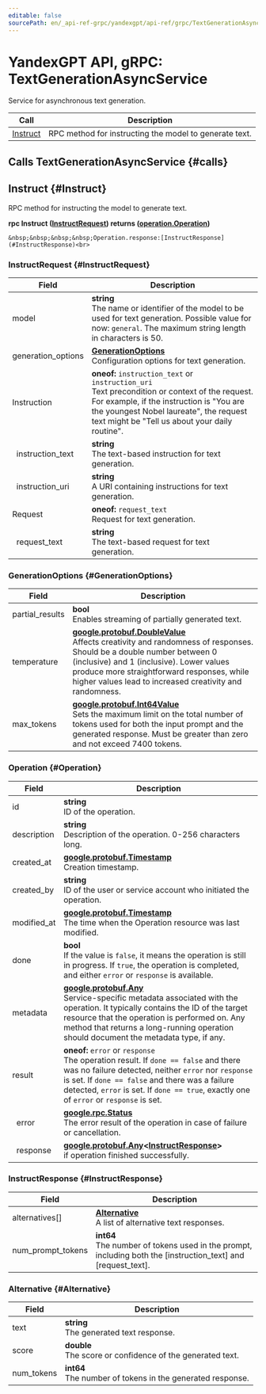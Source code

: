 ```yaml
---
editable: false
sourcePath: en/_api-ref-grpc/yandexgpt/api-ref/grpc/TextGenerationAsyncService.md
---
```


# YandexGPT API, gRPC: TextGenerationAsyncService

Service for asynchronous text generation.

| Call | Description |
| --- | --- |
| [Instruct](#Instruct) | RPC method for instructing the model to generate text. |

## Calls TextGenerationAsyncService {#calls}

## Instruct {#Instruct}

RPC method for instructing the model to generate text.

**rpc Instruct ([InstructRequest](#InstructRequest)) returns ([operation.Operation](#Operation))**

	&nbsp;&nbsp;&nbsp;&nbsp;Operation.response:[InstructResponse](#InstructResponse)<br>

### InstructRequest {#InstructRequest}

Field | Description
--- | ---
model | **string**<br>The name or identifier of the model to be used for text generation. Possible value for now: `general`. The maximum string length in characters is 50.
generation_options | **[GenerationOptions](#GenerationOptions)**<br>Configuration options for text generation. 
Instruction | **oneof:** `instruction_text` or `instruction_uri`<br>Text precondition or context of the request. For example, if the instruction is "You are the youngest Nobel laureate", the request text might be "Tell us about your daily routine".
&nbsp;&nbsp;instruction_text | **string**<br>The text-based instruction for text generation. 
&nbsp;&nbsp;instruction_uri | **string**<br>A URI containing instructions for text generation. 
Request | **oneof:** `request_text`<br>Request for text generation.
&nbsp;&nbsp;request_text | **string**<br>The text-based request for text generation. 


### GenerationOptions {#GenerationOptions}

Field | Description
--- | ---
partial_results | **bool**<br>Enables streaming of partially generated text. 
temperature | **[google.protobuf.DoubleValue](https://developers.google.com/protocol-buffers/docs/reference/csharp/class/google/protobuf/well-known-types/double-value)**<br>Affects creativity and randomness of responses. Should be a double number between 0 (inclusive) and 1 (inclusive). Lower values produce more straightforward responses, while higher values lead to increased creativity and randomness. 
max_tokens | **[google.protobuf.Int64Value](https://developers.google.com/protocol-buffers/docs/reference/csharp/class/google/protobuf/well-known-types/int64-value)**<br>Sets the maximum limit on the total number of tokens used for both the input prompt and the generated response. Must be greater than zero and not exceed 7400 tokens. 


### Operation {#Operation}

Field | Description
--- | ---
id | **string**<br>ID of the operation. 
description | **string**<br>Description of the operation. 0-256 characters long. 
created_at | **[google.protobuf.Timestamp](https://developers.google.com/protocol-buffers/docs/reference/google.protobuf#timestamp)**<br>Creation timestamp. 
created_by | **string**<br>ID of the user or service account who initiated the operation. 
modified_at | **[google.protobuf.Timestamp](https://developers.google.com/protocol-buffers/docs/reference/google.protobuf#timestamp)**<br>The time when the Operation resource was last modified. 
done | **bool**<br>If the value is `false`, it means the operation is still in progress. If `true`, the operation is completed, and either `error` or `response` is available. 
metadata | **[google.protobuf.Any](https://developers.google.com/protocol-buffers/docs/proto3#any)**<br>Service-specific metadata associated with the operation. It typically contains the ID of the target resource that the operation is performed on. Any method that returns a long-running operation should document the metadata type, if any. 
result | **oneof:** `error` or `response`<br>The operation result. If `done == false` and there was no failure detected, neither `error` nor `response` is set. If `done == false` and there was a failure detected, `error` is set. If `done == true`, exactly one of `error` or `response` is set.
&nbsp;&nbsp;error | **[google.rpc.Status](https://cloud.google.com/tasks/docs/reference/rpc/google.rpc#status)**<br>The error result of the operation in case of failure or cancellation. 
&nbsp;&nbsp;response | **[google.protobuf.Any](https://developers.google.com/protocol-buffers/docs/proto3#any)<[InstructResponse](#InstructResponse)>**<br>if operation finished successfully. 


### InstructResponse {#InstructResponse}

Field | Description
--- | ---
alternatives[] | **[Alternative](#Alternative)**<br>A list of alternative text responses. 
num_prompt_tokens | **int64**<br>The number of tokens used in the prompt, including both the [instruction_text] and [request_text]. 


### Alternative {#Alternative}

Field | Description
--- | ---
text | **string**<br>The generated text response. 
score | **double**<br>The score or confidence of the generated text. 
num_tokens | **int64**<br>The number of tokens in the generated response. 


